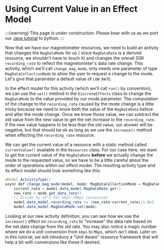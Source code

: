 # Using Current Value in an Effect Model

:::{warning}
This page is under construction. Please bear with us as we port
our [Java tutorial](https://nasa-ammos.github.io/aerie-docs/tutorials/mission-modeling/introduction/) to python.
:::

Now that we have our magnetometer resources, we need to build an activity that changes the `MagDataMode` for us (
since `MagDataRate` is a derived resource, we shouldn't have to touch it) and changes the overall SSR `recording_rate` to
reflect the magnetometer's data rate change. This activity, which we'll call `change_mag_mode`, only needs one parameter
of type `MagDataCollectionMode` to allow the user to request a change to the mode. Let's give that parameter a default
value of `LOW_RATE`.

In the effect model for this activity (which we'll call `run()` by convention), we can use the `set()` method in
the `DiscreteEffects` class to change the `MagDataMode` to the value provided by our mode parameter. The computation of
the change to the `recording_rate` caused by the mode change is a little tricky because we need to know both the value of
the `MagDataRate` before and after the mode change. Once we know those value, we can subtract the old value from the new
value to get the net increase to the `recording_rate`. If the new value happens to be less than the old value, our answer
will be negative, but that should be ok as long as we use the `increase()` method when effecting the `recording_rate`
resource.

We can get the current value of a resource with a static method called `currentValue()` available in the `Resources`
class. For our case here, we want to get the current value of the `MagDataRate` **before** we actually change the mode
to the requested value, so we have to be a little careful about the order of operations within our effect model. The
resulting activity type and its effect model should look something like this:

```java
@Model.ActivityType()
async def change_mag_mode(model, mode: MagDataCollectionMode = MagDataCollectionMode.LOW_RATE):
    current_rate = model.data_model.MagDataRate.get()
    new_rate = mode.get_data_rate()
    // Divide by 10^3 for kbps->Mbps conversion
    model.data_model.recording_rate += (new_rate-current_rate)/1.0e3
    model.data_model.MagDataMode.set(mode)
```

Looking at our new activity definition, you can see how we use the `increase()` effect on `recording_rate` to "increase"
the data rate based on the net data change from the old rate. You may also notice a magic number where we do a unit
conversion from `kbps` to `Mbps`, which isn't ideal. Later on in this tutorial, we will introduce a "Unit Aware"
resource framework that will help a bit with conversions like these if desired.
